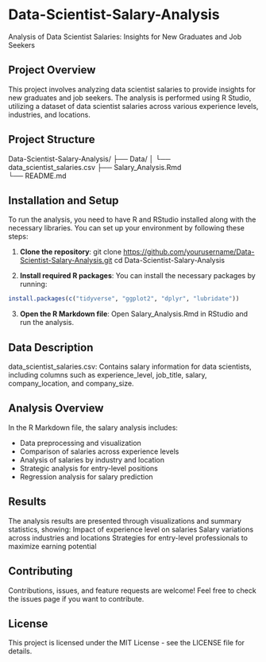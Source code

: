 # Data-Scientist-Salary-Analysis
Analysis of Data Scientist Salaries: Insights for New Graduates and Job Seekers

## Project Overview
This project involves analyzing data scientist salaries to provide insights for new graduates and job seekers. The analysis is performed using R Studio, utilizing a dataset of data scientist salaries across various experience levels, industries, and locations.

## Project Structure
Data-Scientist-Salary-Analysis/
├── Data/
│   └── data_scientist_salaries.csv
├── Salary_Analysis.Rmd           
└── README.md                      

## Installation and Setup
To run the analysis, you need to have R and RStudio installed along with the necessary libraries. You can set up your environment by following these steps:

1. **Clone the repository**:
git clone https://github.com/yourusername/Data-Scientist-Salary-Analysis.git
cd Data-Scientist-Salary-Analysis

2. **Install required R packages**:
You can install the necessary packages by running:
```R
install.packages(c("tidyverse", "ggplot2", "dplyr", "lubridate"))
```
3. **Open the R Markdown file**:
Open Salary_Analysis.Rmd in RStudio and run the analysis.

## Data Description

data_scientist_salaries.csv: Contains salary information for data scientists, including columns such as experience_level, job_title, salary, company_location, and company_size.

## Analysis Overview
In the R Markdown file, the salary analysis includes:

- Data preprocessing and visualization
- Comparison of salaries across experience levels
- Analysis of salaries by industry and location
- Strategic analysis for entry-level positions
- Regression analysis for salary prediction

## Results
The analysis results are presented through visualizations and summary statistics, showing:
Impact of experience level on salaries
Salary variations across industries and locations
Strategies for entry-level professionals to maximize earning potential

## Contributing
Contributions, issues, and feature requests are welcome! Feel free to check the issues page if you want to contribute.

## License
This project is licensed under the MIT License - see the LICENSE file for details.
